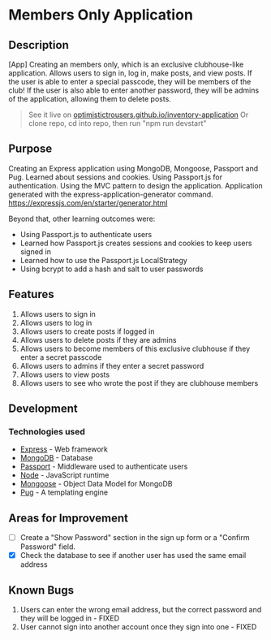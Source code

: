 # Members Only Application

## Description

[App] Creating an members only, which is an exclusive clubhouse-like application. Allows users to sign in, log in, make posts, and view posts. If the user is able to enter a special passcode, they will be members of the club! If the user is also able to enter another password, they will be admins of the application, allowing them to delete posts.

> See it live on [optimistictrousers.github.io/inventory-application](https://optimistictrousers.github.io/inventory-application/)
> Or clone repo, cd into repo, then run "npm run devstart"

## Purpose

Creating an Express application using MongoDB, Mongoose, Passport and Pug. Learned about sessions and cookies. Using Passport.js for authentication. Using the MVC pattern to design the application. Application generated with the express-application-generator command. https://expressjs.com/en/starter/generator.html

Beyond that, other learning outcomes were:

- Using Passport.js to authenticate users
- Learned how Passport.js creates sessions and cookies to keep users signed in
- Learned how to use the Passport.js LocalStrategy
- Using bcrypt to add a hash and salt to user passwords

## Features

1. Allows users to sign in
2. Allows users to log in
3. Allows users to create posts if logged in
4. Allows users to delete posts if they are admins
5. Allows users to become members of this exclusive clubhouse if they enter a secret passcode
6. Allows users to admins if they enter a secret password
7. Allows users to view posts
8. Allows users to see who wrote the post if they are clubhouse members

## Development

### Technologies used

- [Express](https://expressjs.com/) - Web framework
- [MongoDB](https://www.mongodb.com/) - Database
- [Passport](https://www.passportjs.org/) - Middleware used to authenticate users
- [Node](https://nodejs.org/en/) - JavaScript runtime
- [Mongoose](https://mongoosejs.com/docs/) - Object Data Model for MongoDB
- [Pug](https://pugjs.org/api/getting-started.html) - A templating engine

## Areas for Improvement

* [ ] Create a "Show Password" section in the sign up form or a "Confirm Password" field.
* [x] Check the database to see if another user has used the same email address

## Known Bugs

1. Users can enter the wrong email address, but the correct password and they will be logged in - FIXED
3. User cannot sign into another account once they sign into one - FIXED
